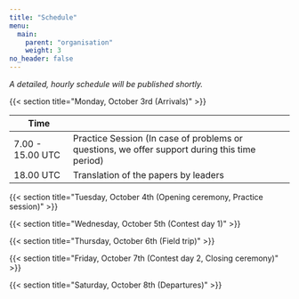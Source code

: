 ```yaml
---
title: "Schedule"
menu:
  main:
    parent: "organisation"
    weight: 3
no_header: false
---
```


<!--
{{< section title="Programme" link="/programme.pdf" >}}
{{< pdf file="/programme.pdf" >}}
-->

*A detailed, hourly schedule will be published shortly.*

{{< section title="Monday, October 3rd (Arrivals)" >}}

| Time              |                                      |
|-------------------|--------------------------------------|
| 7.00 - 15.00 UTC  | Practice Session (In case of problems or questions, we offer support during this time period) |
| 18.00 UTC         | Translation of the papers by leaders |

{{< section title="Tuesday, October 4th (Opening ceremony, Practice session)" >}}

<!-- | Time             |                                      |
|------------------|--------------------------------------|
| 7.00 - 12.00 UTC | Competition                          |
| 18.00 UTC        | Translation of the papers by leaders | -->

{{< section title="Wednesday, October 5th (Contest day 1)" >}}

<!-- | Time             |                                      |
|------------------|--------------------------------------|
| 7.00 - 12.00 UTC | Competition                          | -->

{{< section title="Thursday, October 6th (Field trip)" >}}

{{< section title="Friday, October 7th (Contest day 2, Closing ceremony)" >}}

{{< section title="Saturday, October 8th (Departures)" >}}
